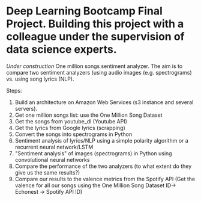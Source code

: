 # Deep Learning Bootcamp Final Project. Building this project with a colleague under the supervision of data science experts.
*Under construction* One million songs sentiment analyzer. The aim is to compare two sentiment analyzers (using audio images (e.g. spectrograms) vs. using song lyrics (NLP). 

Steps:
1) Build an architecture on Amazon Web Services (s3 instance and several servers).
2) Get one million songs list:  use the One Million Song Dataset
3) Get the songs from youtube_dl (Youtube API)
4) Get the lyrics from Google lyrics (scrapping)
5) Convert the songs into spectrograms in Python
6) Sentiment analysis of lyrics/NLP using a simple polarity algorithm or a recurrent neural network/LSTM
7) "Sentiment analysis" of images (spectrograms) in Python using convolutional neural networks
7) Compare the performance of the two analyzers (to what extent do they give us the same results?)
9) Compare our results to the valence metrics from the Spotify API 
   (Get the valence for all our songs using the One Million Song Dataset ID-> Echonest -> Spotify API ID)
